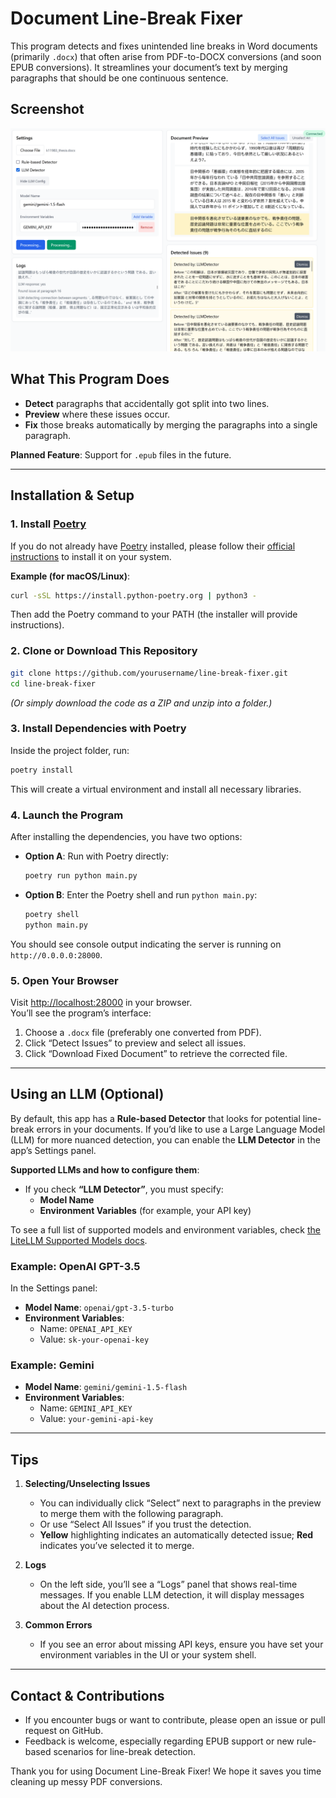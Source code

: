 # Document Line-Break Fixer

This program detects and fixes unintended line breaks in Word documents (primarily `.docx`) that often arise from PDF-to-DOCX conversions (and soon EPUB conversions). It streamlines your document’s text by merging paragraphs that should be one continuous sentence.

## Screenshot

![Screenshot](https://github.com/ShenSheiBot/docbreak_fixer/raw/master/screenshot.png)

## What This Program Does

- **Detect** paragraphs that accidentally got split into two lines.
- **Preview** where these issues occur.
- **Fix** those breaks automatically by merging the paragraphs into a single paragraph.

**Planned Feature**: Support for `.epub` files in the future.

---

## Installation & Setup

### 1. Install [Poetry](https://python-poetry.org/docs/#installation)

If you do not already have [Poetry](https://python-poetry.org/) installed, please follow their [official instructions](https://python-poetry.org/docs/#installation) to install it on your system.

**Example (for macOS/Linux)**:
```bash
curl -sSL https://install.python-poetry.org | python3 -
```
Then add the Poetry command to your PATH (the installer will provide instructions).

### 2. Clone or Download This Repository

```bash
git clone https://github.com/yourusername/line-break-fixer.git
cd line-break-fixer
```
*(Or simply download the code as a ZIP and unzip into a folder.)*

### 3. Install Dependencies with Poetry

Inside the project folder, run:
```bash
poetry install
```
This will create a virtual environment and install all necessary libraries.

### 4. Launch the Program

After installing the dependencies, you have two options:

- **Option A**: Run with Poetry directly:
  ```bash
  poetry run python main.py
  ```
  
- **Option B**: Enter the Poetry shell and run `python main.py`:
  ```bash
  poetry shell
  python main.py
  ```

You should see console output indicating the server is running on `http://0.0.0.0:28000`.

### 5. Open Your Browser

Visit [http://localhost:28000](http://localhost:28000) in your browser.  
You’ll see the program’s interface:
1. Choose a `.docx` file (preferably one converted from PDF).
2. Click “Detect Issues” to preview and select all issues.
3. Click “Download Fixed Document” to retrieve the corrected file.

---

## Using an LLM (Optional)

By default, this app has a **Rule-based Detector** that looks for potential line-break errors in your documents. If you’d like to use a Large Language Model (LLM) for more nuanced detection, you can enable the **LLM Detector** in the app’s Settings panel.

**Supported LLMs and how to configure them**:
- If you check **“LLM Detector”**, you must specify:
  - **Model Name**  
  - **Environment Variables** (for example, your API key)

To see a full list of supported models and environment variables, check [the LiteLLM Supported Models docs](https://docs.litellm.ai/docs/providers/openai).  

### Example: OpenAI GPT-3.5

In the Settings panel:
- **Model Name**: `openai/gpt-3.5-turbo`
- **Environment Variables**:
  - Name: `OPENAI_API_KEY`
  - Value: `sk-your-openai-key`

### Example: Gemini 

- **Model Name**: `gemini/gemini-1.5-flash`
- **Environment Variables**:
  - Name: `GEMINI_API_KEY`
  - Value: `your-gemini-api-key`

---

## Tips

1. **Selecting/Unselecting Issues**  
   - You can individually click “Select” next to paragraphs in the preview to merge them with the following paragraph.  
   - Or use “Select All Issues” if you trust the detection.  
   - **Yellow** highlighting indicates an automatically detected issue; **Red** indicates you’ve selected it to merge.

2. **Logs**  
   - On the left side, you’ll see a “Logs” panel that shows real-time messages. If you enable LLM detection, it will display messages about the AI detection process.

3. **Common Errors**  
   - If you see an error about missing API keys, ensure you have set your environment variables in the UI or your system shell.

---

## Contact & Contributions

- If you encounter bugs or want to contribute, please open an issue or pull request on GitHub.
- Feedback is welcome, especially regarding EPUB support or new rule-based scenarios for line-break detection.

Thank you for using Document Line-Break Fixer! We hope it saves you time cleaning up messy PDF conversions.
